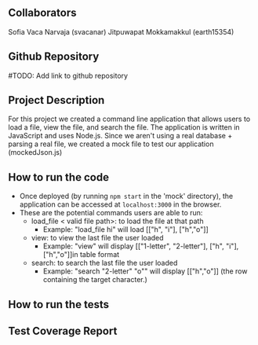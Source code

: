 ## Collaborators

Sofia Vaca Narvaja (svacanar)
Jitpuwapat Mokkamakkul (earth15354)

## Github Repository

#TODO: Add link to github repository

## Project Description

For this project we created a command line application that allows users to load a file, view the file, and search the file. The application is written in JavaScript and uses Node.js. Since we aren't using a real database + parsing a real file, we created a mock file to test our application (mockedJson.js)

## How to run the code

- Once deployed (by running `npm start` in the 'mock' directory), the application can be accessed at `localhost:3000` in the browser.
- These are the potential commands users are able to run:
  - load_file < valid file path>: to load the file at that path
    - Example: "load_file hi" will load [["h", "i"], ["h","o"]]
  - view: to view the last file the user loaded
    - Example: "view" will display [["1-letter", "2-letter"], ["h", "i"], ["h","o"]]in table format
  - search: to search the last file the user loaded
    - Example: "search "2-letter" "o"" will display [["h","o"]] (the row containing the target character.)

## How to run the tests

## Test Coverage Report
